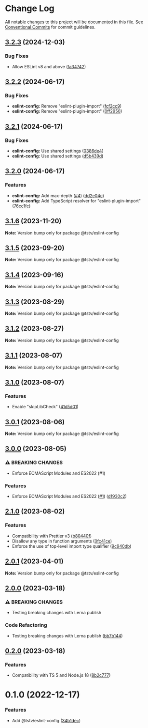 # Change Log

All notable changes to this project will be documented in this file. See [Conventional Commits](https://conventionalcommits.org) for commit guidelines.

## [3.2.3](https://github.com/typescripttv/tsconfigs/compare/@tstv/eslint-config@3.2.2...@tstv/eslint-config@3.2.3) (2024-12-03)

### Bug Fixes

- Allow ESLint v8 and above ([fa34742](https://github.com/typescripttv/tsconfigs/commit/fa347428afcba515f029392b8ad0a3e01b8e6891))

## [3.2.2](https://github.com/typescripttv/tsconfigs/compare/@tstv/eslint-config@3.2.1...@tstv/eslint-config@3.2.2) (2024-06-17)

### Bug Fixes

- **eslint-config:** Remove "eslint-plugin-import" ([fcf2cc9](https://github.com/typescripttv/tsconfigs/commit/fcf2cc9020d178f2704d5f951979219ad4c5f444))
- **eslint-config:** Remove "eslint-plugin-import" ([0ff2950](https://github.com/typescripttv/tsconfigs/commit/0ff2950b85a1d8f8ca81bdb259b88719f5a9e82e))

## [3.2.1](https://github.com/typescripttv/tsconfigs/compare/@tstv/eslint-config@3.2.0...@tstv/eslint-config@3.2.1) (2024-06-17)

### Bug Fixes

- **eslint-config:** Use shared settings ([0386de4](https://github.com/typescripttv/tsconfigs/commit/0386de42deeb8d02cb06735ade60f98873a8b04a))
- **eslint-config:** Use shared settings ([d5b439d](https://github.com/typescripttv/tsconfigs/commit/d5b439dd2afa330e9f20c53a62c0bf5a9250af35))

## [3.2.0](https://github.com/typescripttv/tsconfigs/compare/@tstv/eslint-config@3.1.6...@tstv/eslint-config@3.2.0) (2024-06-17)

### Features

- **eslint-config:** Add max-depth ([#4](https://github.com/typescripttv/tsconfigs/issues/4)) ([dd2e04c](https://github.com/typescripttv/tsconfigs/commit/dd2e04c5a7bf1fda666b3dc2286cf359da3bf5d7))
- **eslint-config:** Add TypeScript resolver for "eslint-plugin-import" ([76cc1fc](https://github.com/typescripttv/tsconfigs/commit/76cc1fc5d2d5b3817f79e13d02e3759634d3eb67))

## [3.1.6](https://github.com/typescripttv/tsconfigs/compare/@tstv/eslint-config@3.1.5...@tstv/eslint-config@3.1.6) (2023-11-20)

**Note:** Version bump only for package @tstv/eslint-config

## [3.1.5](https://github.com/typescripttv/tsconfigs/compare/@tstv/eslint-config@3.1.4...@tstv/eslint-config@3.1.5) (2023-09-20)

**Note:** Version bump only for package @tstv/eslint-config

## [3.1.4](https://github.com/typescripttv/tsconfigs/compare/@tstv/eslint-config@3.1.3...@tstv/eslint-config@3.1.4) (2023-09-16)

**Note:** Version bump only for package @tstv/eslint-config

## [3.1.3](https://github.com/typescripttv/tsconfigs/compare/@tstv/eslint-config@3.1.2...@tstv/eslint-config@3.1.3) (2023-08-29)

**Note:** Version bump only for package @tstv/eslint-config

## [3.1.2](https://github.com/typescripttv/tsconfigs/compare/@tstv/eslint-config@3.1.1...@tstv/eslint-config@3.1.2) (2023-08-27)

**Note:** Version bump only for package @tstv/eslint-config

## [3.1.1](https://github.com/typescripttv/tsconfigs/compare/@tstv/eslint-config@3.1.0...@tstv/eslint-config@3.1.1) (2023-08-07)

**Note:** Version bump only for package @tstv/eslint-config

## [3.1.0](https://github.com/typescripttv/tsconfigs/compare/@tstv/eslint-config@3.0.1...@tstv/eslint-config@3.1.0) (2023-08-07)

### Features

- Enable "skipLibCheck" ([41d5d01](https://github.com/typescripttv/tsconfigs/commit/41d5d01243dbc3e2570f520f8d2818d64e8f2560))

## [3.0.1](https://github.com/typescripttv/tsconfigs/compare/@tstv/eslint-config@3.0.0...@tstv/eslint-config@3.0.1) (2023-08-06)

**Note:** Version bump only for package @tstv/eslint-config

## [3.0.0](https://github.com/typescripttv/tsconfigs/compare/@tstv/eslint-config@2.1.0...@tstv/eslint-config@3.0.0) (2023-08-05)

### ⚠ BREAKING CHANGES

- Enforce ECMAScript Modules and ES2022 (#1)

### Features

- Enforce ECMAScript Modules and ES2022 ([#1](https://github.com/typescripttv/tsconfigs/issues/1)) ([d1930c2](https://github.com/typescripttv/tsconfigs/commit/d1930c2b470b43ac09875afe4e24f52a1e3e794c))

## [2.1.0](https://github.com/typescripttv/tsconfigs/compare/@tstv/eslint-config@2.0.1...@tstv/eslint-config@2.1.0) (2023-08-02)

### Features

- Compatibility with Prettier v3 ([b80440f](https://github.com/typescripttv/tsconfigs/commit/b80440f1b4e6eb8a12f5d977054f2a325ecb1437))
- Disallow any type in function arguments ([0fc41ce](https://github.com/typescripttv/tsconfigs/commit/0fc41ce0fd48ee6f0f0989ad0d4a05e0b86d814a))
- Enforce the use of top-level import type qualifier ([9c940db](https://github.com/typescripttv/tsconfigs/commit/9c940dbe91d64481e08745b6828b5376159937cd))

## [2.0.1](https://github.com/typescripttv/tsconfigs/compare/@tstv/eslint-config@2.0.0...@tstv/eslint-config@2.0.1) (2023-04-01)

**Note:** Version bump only for package @tstv/eslint-config

## [2.0.0](https://github.com/typescripttv/tsconfigs/compare/@tstv/eslint-config@0.2.0...@tstv/eslint-config@2.0.0) (2023-03-18)

### ⚠ BREAKING CHANGES

- Testing breaking changes with Lerna publish

### Code Refactoring

- Testing breaking changes with Lerna publish ([bb7b144](https://github.com/typescripttv/tsconfigs/commit/bb7b1440d6358d574778b29da0ef449726ced9a6))

## [0.2.0](https://github.com/typescripttv/tsconfigs/compare/@tstv/eslint-config@0.1.0...@tstv/eslint-config@0.2.0) (2023-03-18)

### Features

- Compatibility with TS 5 and Node.js 18 ([8b2c777](https://github.com/typescripttv/tsconfigs/commit/8b2c77729113ea6d5d8032c3bcf9d5505c77b573))

# 0.1.0 (2022-12-17)

### Features

- Add @tstv/eslint-config ([34b1dec](https://github.com/typescripttv/tsconfigs/commit/34b1deca2b35acf07fcb64d49270f5882a9c943c))
